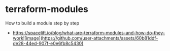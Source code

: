 # terraform-modules
How to build a module step by step

- https://spacelift.io/blog/what-are-terraform-modules-and-how-do-they-work![image](https://github.com/user-attachments/assets/60b81ddf-de28-44ed-907f-e0e6fb8c5430)

